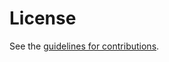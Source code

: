 # License

See the
[guidelines for contributions](https://github.com/afrind/draft-cenzano-media-interop/blob/main/CONTRIBUTING.md).
